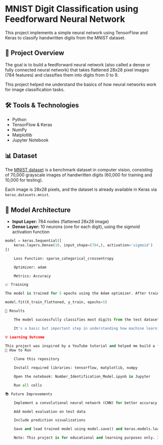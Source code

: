 # MNIST Digit Classification using Feedforward Neural Network

This project implements a simple neural network using TensorFlow and Keras to classify handwritten digits from the MNIST dataset.

## 🧠 Project Overview

The goal is to build a feedforward neural network (also called a dense or fully connected neural network) that takes flattened 28x28 pixel images (784 features) and classifies them into digits from 0 to 9.

This project helped me understand the basics of how neural networks work for image classification tasks.

## 🛠️ Tools & Technologies

- Python  
- TensorFlow & Keras  
- NumPy  
- Matplotlib  
- Jupyter Notebook  

## 📊 Dataset

The [MNIST dataset](http://yann.lecun.com/exdb/mnist/) is a benchmark dataset in computer vision, consisting of 70,000 grayscale images of handwritten digits (60,000 for training and 10,000 for testing).

Each image is 28x28 pixels, and the dataset is already available in Keras via `keras.datasets.mnist`.

## 🚀 Model Architecture

- **Input Layer:** 784 nodes (flattened 28x28 image)  
- **Dense Layer:** 10 neurons (one for each digit), using the sigmoid activation function  

```python
model = keras.Sequential([
    keras.layers.Dense(10, input_shape=(784,), activation='sigmoid')
])

    Loss Function: sparse_categorical_crossentropy

    Optimizer: adam

    Metrics: Accuracy

📈 Training

The model is trained for 5 epochs using the Adam optimizer. After training, it reaches an accuracy of around 97% on the training data.

model.fit(X_train_flattened, y_train, epochs=5)

📌 Results

    The model successfully classifies most digits from the test dataset.

    It's a basic but important step in understanding how machine learning models learn from visual data.

💡 Learning Outcome

This project was inspired by a YouTube tutorial and helped me build a foundational understanding of neural networks in computer vision. I now have a better grasp of model architecture, activation functions, and loss calculation.
📎 How to Run

    Clone this repository

    Install required libraries: tensorflow, matplotlib, numpy

    Open the notebook: Number_Identification_Model.ipynb in Jupyter

    Run all cells

📚 Future Improvements

    Implement a convolutional neural network (CNN) for better accuracy

    Add model evaluation on test data

    Include prediction visualizations

    Save and load trained model using model.save() and keras.models.load_model()

    Note: This project is for educational and learning purposes only. It serves as a foundation for understanding neural networks and image classification. For production use or more complex applications, consider advanced architectures and proper model validation
